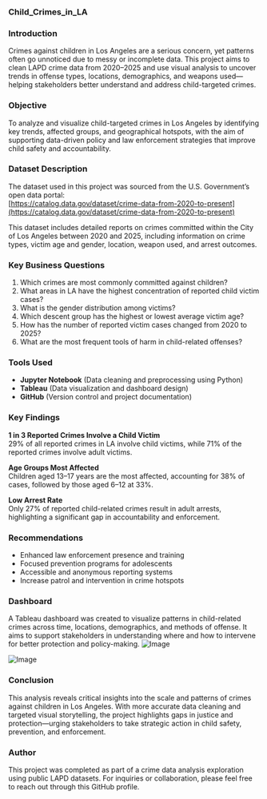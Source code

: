 
### **Child_Crimes_in_LA**


### **Introduction**  
Crimes against children in Los Angeles are a serious concern, yet patterns often go unnoticed due to messy or incomplete data. This project aims to clean LAPD crime data from 2020–2025 and use visual analysis to uncover trends in offense types, locations, demographics, and weapons used—helping stakeholders better understand and address child-targeted crimes.


### **Objective**  
To analyze and visualize child-targeted crimes in Los Angeles by identifying key trends, affected groups, and geographical hotspots, with the aim of supporting data-driven policy and law enforcement strategies that improve child safety and accountability.


### **Dataset Description**  
The dataset used in this project was sourced from the U.S. Government’s open data portal:  
[https://catalog.data.gov/dataset/crime-data-from-2020-to-present](https://catalog.data.gov/dataset/crime-data-from-2020-to-present)

This dataset includes detailed reports on crimes committed within the City of Los Angeles between 2020 and 2025, including information on crime types, victim age and gender, location, weapon used, and arrest outcomes.


### **Key Business Questions**  
1. Which crimes are most commonly committed against children?  
2. What areas in LA have the highest concentration of reported child victim cases?  
3. What is the gender distribution among victims?  
4. Which descent group has the highest or lowest average victim age?  
5. How has the number of reported victim cases changed from 2020 to 2025?  
6. What are the most frequent tools of harm in child-related offenses?


### **Tools Used**  
- **Jupyter Notebook** (Data cleaning and preprocessing using Python)  
- **Tableau** (Data visualization and dashboard design)  
- **GitHub** (Version control and project documentation)


### **Key Findings**

**1 in 3 Reported Crimes Involve a Child Victim**  
29% of all reported crimes in LA involve child victims, while 71% of the reported crimes involve adult victims.

**Age Groups Most Affected**  
Children aged 13–17 years are the most affected, accounting for 38% of cases, followed by those aged 6–12 at 33%.

**Low Arrest Rate**  
Only 27% of reported child-related crimes result in adult arrests, highlighting a significant gap in accountability and enforcement.


### **Recommendations**  
- Enhanced law enforcement presence and training  
- Focused prevention programs for adolescents  
- Accessible and anonymous reporting systems  
- Increase patrol and intervention in crime hotspots


### **Dashboard**  
A Tableau dashboard was created to visualize patterns in child-related crimes across time, locations, demographics, and methods of offense. It aims to support stakeholders in understanding where and how to intervene for better protection and policy-making.
![Image](https://github.com/user-attachments/assets/e19edb83-88f1-4c47-910d-49cba0e4f0b5)

![Image](https://github.com/user-attachments/assets/5517ec95-211a-4369-8b54-b0506eebb678)


### **Conclusion**  
This analysis reveals critical insights into the scale and patterns of crimes against children in Los Angeles. With more accurate data cleaning and targeted visual storytelling, the project highlights gaps in justice and protection—urging stakeholders to take strategic action in child safety, prevention, and enforcement.


### **Author**  
This project was completed as part of a crime data analysis exploration using public LAPD datasets. For inquiries or collaboration, please feel free to reach out through this GitHub profile.

